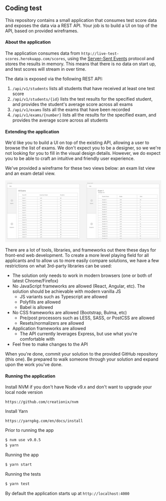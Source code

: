 ## Coding test

This repository contains a small application that consumes test score data and exposes the data via a REST API.  Your job is to build a UI on top of the API, based on provided wireframes.

#### About the application

The application consumes data from `http://live-test-scores.herokuapp.com/scores`, using the [Server-Sent Events](https://www.w3.org/TR/2015/REC-eventsource-20150203/) protocol and stores the results in memory.
This means that there is no data on start up, and test scores will stream in over time.

The data is exposed via the following REST API:

1. `/api/v1/students` lists all students that have received at least one test score
2. `/api/v1/students/{id}` lists the test results for the specified student, and provides the student's average score across all exams
3. `/api/v1/exams` lists all the exams that have been recorded
4. `/api/v1/exams/{number}` lists all the results for the specified exam, and provides the average score across all students

#### Extending the application

We'd like you to build a UI on top of the existing API, allowing a user to browse the list of exams.
We don't expect you to be a designer, so we we're not looking for you to fill in the visual design details.
However, we do expect you to be able to craft an intuitive and friendly user experience.

We've provided a wireframe for these two views below: an exam list view and an exam detail view.

![Exams UI Wireframe](wireframe.png)

There are a lot of tools, libraries, and frameworks out there these days for front-end web development.
To create a more level playing field for all applicants and to allow us to more easily compare solutions, we have a few restrictions on what 3rd-party libraries can be used:

* The solution only needs to work in modern browsers (one or both of latest Chrome/Firefox)
* No JavaScript frameworks are allowed (React, Angular, etc). The solution should be achievable with modern vanilla JS
  * JS variants such as Typescript are allowed
  * Polyfills are allowed
  * Babel is allowed
* No CSS frameworks are allowed (Bootstrap, Bulma, etc)
  * Pre/post processors such as LESS, SASS, or PostCSS are allowed
  * Resets/normalizers are allowed
* Application frameworks are allowed
  * The API currently leverages Express, but use what you're comfortable with
* Feel free to make changes to the API

When you're done, commit your solution to the provided GitHub repository (this one).  Be prepared to walk someone through your solution and expand upon the work you've done.

#### Running the application

Install NVM if you don't have Node v9.x and don't want to upgrade your local node version
```
https://github.com/creationix/nvm
```

Install Yarn
```
https://yarnpkg.com/en/docs/install
```

Prior to running the app
```sh
$ nvm use v9.0.5
$ yarn
```

Running the app
```sh
$ yarn start
```

Running the tests
```sh
$ yarn test
```

By default the application starts up at `http://localhost:4000`
